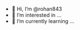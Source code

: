 - 👋 Hi, I’m @rohan843
- 👀 I’m interested in ...
- 🌱 I’m currently learning ...
<!---
- 💞️ I’m looking to collaborate on ...
- 📫 How to reach me ...


rohan843/rohan843 is a ✨ special ✨ repository because its `README.md` (this file) appears on your GitHub profile.
You can click the Preview link to take a look at your changes.
--->
